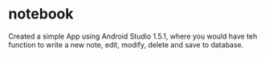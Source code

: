 # notebook
Created a simple App using Android Studio 1.5.1, where you would have teh function to write a new note, edit, modify, delete and save to database.
